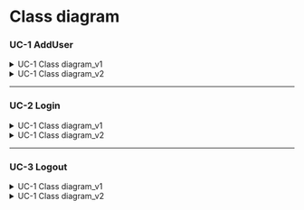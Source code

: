 # Class diagram

### UC-1 AddUser
<details><summary>UC-1 Class diagram_v1</summary>
  
  
  
</details>

<details><summary>UC-1 Class diagram_v2</summary>
  


</details>


---
### UC-2 Login
<details><summary>UC-1 Class diagram_v1</summary>
  
  ![image](https://user-images.githubusercontent.com/59490892/117942259-d6a22d00-b345-11eb-9efe-bdb7511c1a05.png)

  
</details>

<details><summary>UC-1 Class diagram_v2</summary>
  


</details>

---

### UC-3 Logout
<details><summary>UC-1 Class diagram_v1</summary>
  
  
  
</details>

<details><summary>UC-1 Class diagram_v2</summary>
  


</details>

